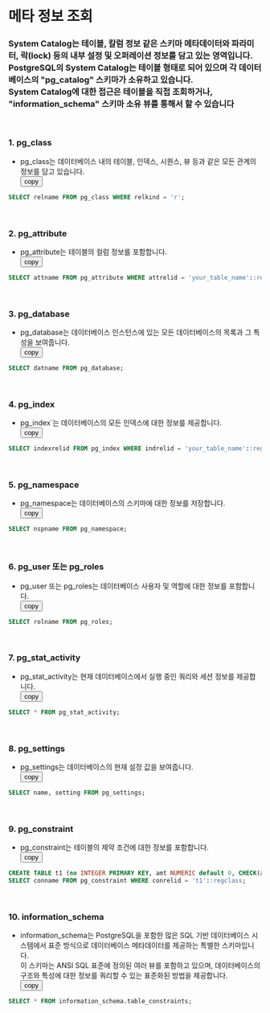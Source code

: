 # 메타 정보 조회

### System Catalog는 테이블, 칼럼 정보 같은 스키마 메타데이터와 파라미터, 락(lock) 등의 내부 설정 및 오퍼레이션 정보를 담고 있는 영역입니다.<br> PostgreSQL의 System Catalog는 테이블 형태로 되어 있으며 각 데이터베이스의 "pg_catalog" 스키마가 소유하고 있습니다.<br>System Catalog에 대한 접근은 테이블을 직접 조회하거나, "information_schema" 스키마 소유 뷰를 통해서 할 수 있습니다<br>
&nbsp;&nbsp;&nbsp;&nbsp;&nbsp;

### 1. pg_class
* pg_class는 데이터베이스 내의 테이블, 인덱스, 시퀀스, 뷰 등과 같은 모든 관계의 정보를 담고 있습니다.<br>
<button onclick="copyCode(0)">copy</button>
```sql
SELECT relname FROM pg_class WHERE relkind = 'r';
```
&nbsp;
### 2. pg_attribute
* pg_attribute는 테이블의 컬럼 정보를 포함합니다.<br>
<button onclick="copyCode(1)">copy</button>
```sql
SELECT attname FROM pg_attribute WHERE attrelid = 'your_table_name'::regclass;
```
&nbsp;
### 3. pg_database
* pg_database는 데이터베이스 인스턴스에 있는 모든 데이터베이스의 목록과 그 특성을 보여줍니다.<br>
<button onclick="copyCode(2)">copy</button>
```sql
SELECT datname FROM pg_database;
```
&nbsp;
### 4. pg_index
* pg_index`는 데이터베이스의 모든 인덱스에 대한 정보를 제공합니다.<br>
<button onclick="copyCode(3)">copy</button>
```sql
SELECT indexrelid FROM pg_index WHERE indrelid = 'your_table_name'::regclass;
```
&nbsp;
### 5. pg_namespace
* pg_namespace는 데이터베이스의 스키마에 대한 정보를 저장합니다.<br>
<button onclick="copyCode(4)">copy</button>
```sql
SELECT nspname FROM pg_namespace;
```
&nbsp;
### 6. pg_user 또는 pg_roles
* pg_user 또는 pg_roles는 데이터베이스 사용자 및 역할에 대한 정보를 포함합니다.<br>
<button onclick="copyCode(5)">copy</button>
```sql
SELECT rolname FROM pg_roles;
```
&nbsp;
### 7. pg_stat_activity
* pg_stat_activity는 현재 데이터베이스에서 실행 중인 쿼리와 세션 정보를 제공합니다.<br>
<button onclick="copyCode(6)">copy</button>
```sql
SELECT * FROM pg_stat_activity;
```
&nbsp;
### 8. pg_settings
* pg_settings는 데이터베이스의 현재 설정 값을 보여줍니다.<br>
<button onclick="copyCode(7)">copy</button>
```sql
SELECT name, setting FROM pg_settings;
```
&nbsp;
### 9. pg_constraint
* pg_constraint는 테이블의 제약 조건에 대한 정보를 포함합니다.<br>
<button onclick="copyCode(8)">copy</button>
```sql
CREATE TABLE t1 (no INTEGER PRIMARY KEY, amt NUMERIC default 0, CHECK(amt > 0));
SELECT conname FROM pg_constraint WHERE conrelid = 't1'::regclass;
```
&nbsp;
### 10. information_schema
* information_schema는 PostgreSQL을 포함한 많은 SQL 기반 데이터베이스 시스템에서 표준 방식으로 데이터베이스 메타데이터를 제공하는 특별한 스키마입니다.<br> 
  이 스키마는 ANSI SQL 표준에 정의된 여러 뷰를 포함하고 있으며, 데이터베이스의 구조와 특성에 대한 정보를 쿼리할 수 있는 표준화된 방법을 제공합니다.<br>
<button onclick="copyCode(9)">copy</button>
```sql
SELECT * FROM information_schema.table_constraints;
```
